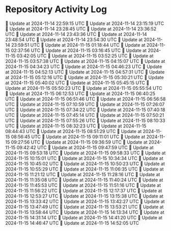 # Repository Activity Log

🔄 Update at 2024-11-14 22:59:15 UTC
🔄 Update at 2024-11-14 23:15:19 UTC
🔄 Update at 2024-11-14 23:28:45 UTC
🔄 Update at 2024-11-14 23:36:52 UTC
🔄 Update at 2024-11-14 23:43:36 UTC
🔄 Update at 2024-11-14 23:48:54 UTC
🔄 Update at 2024-11-14 23:54:30 UTC
🔄 Update at 2024-11-14 23:59:51 UTC
🔄 Update at 2024-11-15 01:18:44 UTC
🔄 Update at 2024-11-15 02:37:56 UTC
🔄 Update at 2024-11-15 03:16:45 UTC
🔄 Update at 2024-11-15 03:42:05 UTC
🔄 Update at 2024-11-15 03:52:25 UTC
🔄 Update at 2024-11-15 03:57:38 UTC
🔄 Update at 2024-11-15 04:15:07 UTC
🔄 Update at 2024-11-15 04:34:23 UTC
🔄 Update at 2024-11-15 04:46:23 UTC
🔄 Update at 2024-11-15 04:52:13 UTC
🔄 Update at 2024-11-15 04:57:31 UTC
🔄 Update at 2024-11-15 05:12:16 UTC
🔄 Update at 2024-11-15 05:30:21 UTC
🔄 Update at 2024-11-15 05:40:02 UTC
🔄 Update at 2024-11-15 05:45:15 UTC
🔄 Update at 2024-11-15 05:50:23 UTC
🔄 Update at 2024-11-15 05:55:54 UTC
🔄 Update at 2024-11-15 06:12:53 UTC
🔄 Update at 2024-11-15 06:40:25 UTC
🔄 Update at 2024-11-15 06:51:46 UTC
🔄 Update at 2024-11-15 06:56:58 UTC
🔄 Update at 2024-11-15 07:10:59 UTC
🔄 Update at 2024-11-15 07:26:07 UTC
🔄 Update at 2024-11-15 07:34:22 UTC
🔄 Update at 2024-11-15 07:40:18 UTC
🔄 Update at 2024-11-15 07:45:14 UTC
🔄 Update at 2024-11-15 07:50:21 UTC
🔄 Update at 2024-11-15 07:55:26 UTC
🔄 Update at 2024-11-15 08:10:33 UTC
🔄 Update at 2024-11-15 08:32:23 UTC
🔄 Update at 2024-11-15 08:44:43 UTC
🔄 Update at 2024-11-15 08:51:29 UTC
🔄 Update at 2024-11-15 08:56:45 UTC
🔄 Update at 2024-11-15 09:11:01 UTC
🔄 Update at 2024-11-15 09:27:56 UTC
🔄 Update at 2024-11-15 09:36:59 UTC
🔄 Update at 2024-11-15 09:42:42 UTC
🔄 Update at 2024-11-15 09:47:59 UTC
🔄 Update at 2024-11-15 09:53:18 UTC
🔄 Update at 2024-11-15 09:58:33 UTC
🔄 Update at 2024-11-15 10:15:01 UTC
🔄 Update at 2024-11-15 10:34:34 UTC
🔄 Update at 2024-11-15 10:45:02 UTC
🔄 Update at 2024-11-15 10:50:23 UTC
🔄 Update at 2024-11-15 10:55:29 UTC
🔄 Update at 2024-11-15 11:06:35 UTC
🔄 Update at 2024-11-15 11:21:12 UTC
🔄 Update at 2024-11-15 11:28:16 UTC
🔄 Update at 2024-11-15 11:35:08 UTC
🔄 Update at 2024-11-15 11:40:24 UTC
🔄 Update at 2024-11-15 11:45:53 UTC
🔄 Update at 2024-11-15 11:51:16 UTC
🔄 Update at 2024-11-15 11:56:22 UTC
🔄 Update at 2024-11-15 12:17:37 UTC
🔄 Update at 2024-11-15 12:53:27 UTC
🔄 Update at 2024-11-15 13:15:38 UTC
🔄 Update at 2024-11-15 13:33:42 UTC
🔄 Update at 2024-11-15 13:42:27 UTC
🔄 Update at 2024-11-15 13:47:49 UTC
🔄 Update at 2024-11-15 13:53:21 UTC
🔄 Update at 2024-11-15 13:58:44 UTC
🔄 Update at 2024-11-15 14:13:34 UTC
🔄 Update at 2024-11-15 14:31:14 UTC
🔄 Update at 2024-11-15 14:41:20 UTC
🔄 Update at 2024-11-15 14:46:47 UTC
🔄 Update at 2024-11-15 14:52:05 UTC
